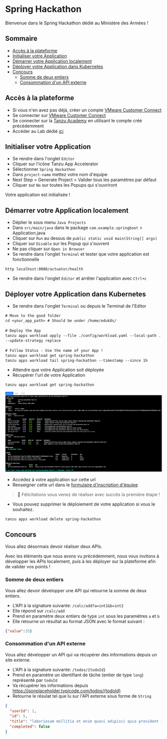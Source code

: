 # Spring Hackathon

Bienvenue dans le Spring Hackathon dédié au Ministère des Armées !

## Sommaire

<!-- TOC -->
* [Accès à la plateforme](#accès-à-la-plateforme)
* [Initialiser votre Application](#initialiser-votre-application)
* [Démarrer votre Application localement](#démarrer-votre-application-localement)
* [Déployer votre Application dans Kubernetes](#déployer-votre-application-dans-kubernetes)
* [Concours](#concours)
  * [Somme de deux entiers](#somme-de-deux-entiers)
  * [Consommation d'un API externe](#consommation-dun-api-externe)
<!-- TOC -->

## Accès à la plateforme

* Si vous n'en avez pas déjà, créer un compte [VMware Customer Connect](https://customerconnect.vmware.com/account-registration)
* Se connecter sur [VMware Customer Connect](https://customerconnect.vmware.com/login)
* Se connecter sur la [Tanzu Academy](https://tanzu.academy/) en utilisant le compte créé précédemment
* Accéder au Lab dédié [ici](https://tanzu.academy/guides/tap-freeform/lab)

## Initialiser votre Application

* Se rendre dans l'onglet `Editor`
* Cliquer sur l'icône Tanzu App Accelerator
* Sélectionner `Spring Hackathon`
* Dans `project-name` mettez votre nom d'équipe
* Next Step > Generate Project > Valider tous les paramètres par défaut
* Cliquer sur `No` sur toutes les Popups qui s'ouvriront

Votre application est initialisée !

## Démarrer votre Application localement

* Déplier le sous menu `Java Projects`
* Dans `src/main/java` dans le package `com.example.springboot` > Application.java
* Cliquer sur `Run` au dessus de `public static void main(String[] args)`
* Cliquer sur `Disable` sur les Popup qui s'ouvrent
* Ne pas cliquer sur `Open in Browser`
* Se rendre dans l'onglet `Terminal` et tester que votre application est fonctionnelle

```shell
http localhost:8080/actuator/health
```

* Se rendre dans l'onglet `Editor` et arrêter l'application avec `Ctrl+c`

## Déployer votre Application dans Kubernetes

* Se rendre dans l'onglet `Terminal` ou depuis le Terminal de l'Editor

```shell
# Move to the good folder
cd <your_app_path> # Should be under /home/eduk8s/

# Deploy the App
tanzu apps workload apply --file ./config/workload.yaml --local-path . --update-strategy replace

# Follow Status - Use the name of your App !
tanzu apps workload get spring-hackathon
tanzu apps workload tail spring-hackathon --timestamp --since 1h
```

* Attendre que votre Application soit déployée
* Récupérer l'url de votre Application

```shell
tanzu apps workload get spring-hackathon
```
![status.png](doc/status.png)

* Accédez à votre application sur cette url
* Renseigner cette url dans le [formulaire d'inscription d'équipe](https://docs.google.com/forms/d/e/1FAIpQLSdSvywAeJG8FpwL8718BDbUp8AsIzyQY_j9WaNa5r2emm9UqQ/viewform)

> 🚀 Félicitations vous venez de réaliser avec succès la première étape !

* Vous pouvez supprimer le déploiement de votre application si vous le souhaitez.

```shell
tanzu apps workload delete spring-hackathon
```

## Concours

Vous allez désormais devoir réaliser deux APIs.

Avec les éléments que nous avons vu précédemment, nous vous invitons à développer les APIs localement, puis à les déployer sur la plateforme afin de valider vos points !

### Somme de deux entiers

Vous allez devoir développer une API qui retourne la somme de deux entiers.

* L'API à la signature suivante: `/calc/add?a=int1&b=int2`
* Elle répond sur `/calc/add`
* Prend en paramètre deux entiers de type `int` sous les paramètres `a` et `b`
* Elle retourne un résultat au format JSON avec le format suivant :

```json
{"value":35}
```

### Consommation d'un API externe

Vous allez développer un API qui va récupérer des informations depuis un site externe.

* L'API à la signature suivante: `/todos/{todoId}`
* Prend en paramètre un identifiant de tâche (entier de type `long`) représenté par `todoId`
* Va récupérer les informations depuis https://jsonplaceholder.typicode.com/todos/{todoId}
* Retourne le résulat tel que lu sur l'API externe sous forme de `String`

```json
{
  "userId": 1,
  "id": 5,
  "title": "laboriosam mollitia et enim quasi adipisci quia provident illum",
  "completed": false
}
```
